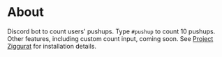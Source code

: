 # About
Discord bot to count users' pushups. Type `#pushup` to count 10 pushups.
Other features, including custom count input, coming soon.
See [Project Ziggurat](https://github.com/BitBruce/project-ziggurat) for installation details.
